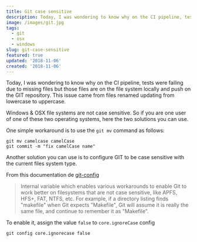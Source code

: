 ```yaml
---
title: Git case sensitive
description: Today, I was wondering to know why on the CI pipeline, tests were failing due to missing files but those files are on the file system locally and push on the GIT repository. This issue came from files renamed updating from lowercase to uppercase.
image: /images/git.jpg
tags:
  - git
  - osx
  - windows
slug: git-case-sensitive
featured: true
updated: '2018-11-06'
created: '2018-11-06'
---
```


Today, I was wondering to know why on the CI pipeline, tests were failing due to missing files but those files are on the file system locally and push on the GIT repository. This issue came from files renamed updating from lowercase to uppercase.

Windows & OSX file systems are not case sensitive. So if you are one user of one of these two operating systems, here the two solutions you can use.

One simple workaround is to use the `git mv` command as follows:

```git
git mv camelcase camelCase
git commit -m "fix camelCase name"
```

Another solution you can use is to configure GIT to be case sensitive with the current files system type.

From this documentation de [git-config](https://gitirc.eu/git-config.html)

> Internal variable which enables various workarounds to enable Git to work better on filesystems that are not case sensitive, like APFS, HFS+, FAT, NTFS, etc. For example, if a directory listing finds "makefile" when Git expects "Makefile", Git will assume it is really the same file, and continue to remember it as "Makefile".

To enable it, assign the value `false` to `core.ignoreCase` config

```git
git config core.ignorecase false
```
